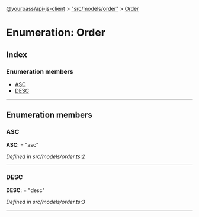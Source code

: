 [@yourpass/api-js-client](../README.md) > ["src/models/order"](../modules/_src_models_order_.md) > [Order](../enums/_src_models_order_.order.md)

# Enumeration: Order

## Index

### Enumeration members

* [ASC](_src_models_order_.order.md#asc)
* [DESC](_src_models_order_.order.md#desc)

---

## Enumeration members

<a id="asc"></a>

###  ASC

**ASC**:  = "asc"

*Defined in src/models/order.ts:2*

___
<a id="desc"></a>

###  DESC

**DESC**:  = "desc"

*Defined in src/models/order.ts:3*

___

